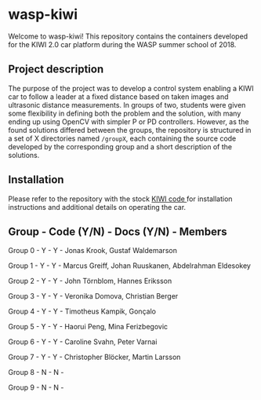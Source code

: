 # wasp-kiwi
Welcome to wasp-kiwi! This repository contains the containers developed for the
KIWI 2.0 car platform during the WASP summer school of 2018.

## Project description
The purpose of the project was to develop a control system enabling a KIWI car
to follow a leader at a fixed distance based on taken images and ultrasonic
distance measurements. In groups of two, students were given some flexibility
in defining both the problem and the solution, with many ending up using OpenCV
with simpler P or PD controllers. However, as the found solutions differed between
the groups, the repository is structured in a set of X directories named `/groupX`,
each containing the source code developed by the corresponding group and a
short description of the solutions.

## Installation
Please refer to the repository with the stock [KIWI code ](https://github.com/chalmers-revere/2018-wasp-summer-school) for installation instructions and
additional details on operating the car.

## Group - Code (Y/N) - Docs (Y/N) - Members

Group 0 - Y - Y - Jonas Krook, Gustaf Waldemarson

Group 1 - Y - Y - Marcus Greiff, Johan Ruuskanen, Abdelrahman Eldesokey 

Group 2 - Y - Y - John Törnblom, Hannes Eriksson

Group 3 - Y - Y - Veronika Domova, Christian Berger

Group 4 - Y - Y - Timotheus Kampik, Gonçalo

Group 5 - Y - Y - Haorui Peng, Mina Ferizbegovic

Group 6 - Y - Y - Caroline Svahn, Peter Varnai

Group 7 - Y - Y - Christopher Blöcker, Martin Larsson

Group 8 - N - N - 

Group 9 - N - N - 


